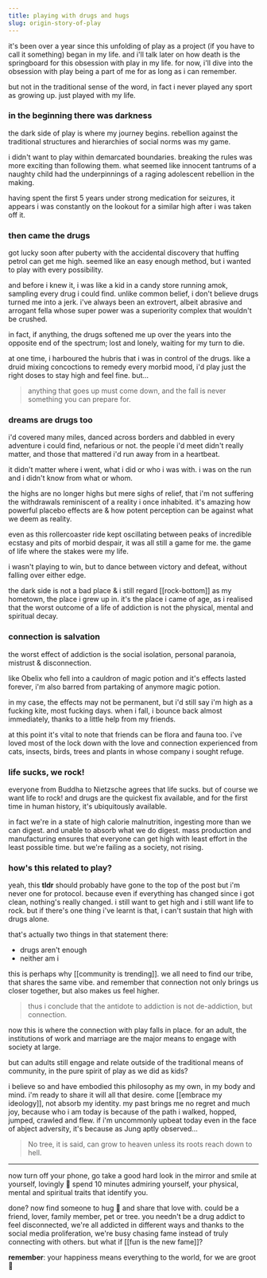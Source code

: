 ```yaml
---
title: playing with drugs and hugs
slug: origin-story-of-play
---
```

it's been over a year since this unfolding of play as a project (if you have to call it something) began in my life. and i'll talk later on how death is the springboard for this obsession with play in my life. for now, i'll dive into the obsession with play being a part of me for as long as i can remember.

but not in the traditional sense of the word, in fact i never played any sport as growing up. just played with my life.

### in the beginning there was darkness
the dark side of play is where my journey begins. rebellion against the traditional structures and hierarchies of social norms was my game. 

i didn't want to play within demarcated boundaries. breaking the rules was more exciting than following them. what seemed like innocent tantrums of a naughty child had the underpinnings of a raging adolescent rebellion in the making.

having spent the first 5 years under strong medication for seizures, it appears i was constantly on the lookout for a similar high after i was taken off it.

### then came the drugs
got lucky soon after puberty with  the accidental discovery that huffing petrol can get me high. seemed like an easy enough method, but i wanted to play with every possibility.

and before i knew it, i was like a kid in a candy store running amok, sampling every drug i could find. unlike common belief, i don't believe drugs turned me into a jerk. i've always been an extrovert, albeit abrasive and arrogant fella whose super power was a superiority complex that wouldn't be crushed. 

in fact, if anything, the drugs softened me up over the years into the opposite end of the spectrum; lost and lonely, waiting for my turn to die.

at one time, i harboured the hubris that i was in control of the drugs. like a druid mixing concoctions to remedy every morbid mood, i'd play just the right doses to stay high and feel fine. but...

> anything that goes up must come down, and the fall is never something you can prepare for.

### dreams are drugs too
i'd covered many miles, danced across borders and dabbled in every adventure i could find, nefarious or not. the people i'd meet didn't really matter, and those that mattered i'd run away from in a heartbeat.

it didn't matter where i went, what i did or who i was with. i was on the run and i didn't know from what or whom.

the highs are no longer highs but mere sighs of relief, that i'm not suffering the withdrawals reminiscent of a reality i once inhabited. it's amazing how powerful placebo effects are & how potent perception can be against what we deem as reality.

even as this rollercoaster ride kept oscillating between peaks of incredible ecstasy and pits of morbid despair, it was all still a game for me. the game of life where the stakes were my life. 

i wasn't playing to win, but to dance between victory and defeat, without falling over either edge.

the dark side is not a bad place & i still regard [[rock-bottom]] as my hometown, the place i grew up in. it's the place i came of age, as i realised that the worst outcome of a life of addiction is not the physical, mental and spiritual decay. 

### connection is salvation
the worst effect of addiction is the social isolation, personal paranoia, mistrust & disconnection.

like Obelix who fell into a cauldron of magic potion and it's effects lasted forever, i'm also barred from partaking of anymore magic potion.

in my case, the effects may not be permanent, but i'd still say i'm high as a fucking kite, most fucking days. when i fall, i bounce back almost immediately, thanks to a little help from my friends. 

at this point it's vital to note that friends can be flora and fauna too. i've loved most of the lock down with the love and connection experienced from cats, insects, birds, trees and plants in whose company i sought refuge. 

### life sucks, we rock!
everyone from Buddha to Nietzsche agrees that life sucks. but of course we want life to rock! and drugs are the quickest fix available, and for the first time in human history, it's ubiquitously available. 

in fact we're in a state of high calorie malnutrition, ingesting more than we can digest. and unable to absorb what we do digest. mass production and manufacturing ensures that everyone can get high with least effort in the least possible time. but we're failing as a society, not rising. 

### how's this related to play?
yeah, this **tldr** should probably have gone to the top of the post but i'm never one for protocol. because even if everything has changed since i got clean, nothing's really changed. i still want to get high and i still want life to rock. but if there's one thing i've learnt is that, i can't sustain that high with drugs alone. 

that's actually two things in that statement there:
- drugs aren't enough
- neither am i

this is perhaps why [[community is trending]]. we all need to find our tribe, that shares the same vibe. and remember that connection not only brings us closer together, but also makes us feel higher. 

> thus i conclude that the antidote to addiction is not de-addiction, but connection.

now this is where the connection with play falls in place. for an adult, the institutions of work and marriage are the major means to engage with society at large. 

but can adults still engage and relate outside of the traditional means of community, in the pure spirit of play as we did as kids?

i believe so and have embodied this philosophy as my own, in my body and mind. i'm ready to share it will all that desire. come [[embrace my ideology]], not absorb my identity. my past brings me no regret and much joy, because who i am today is because of the path i walked, hopped, jumped, crawled and flew. if i'm uncommonly upbeat today even in the face of abject adversity, it's because as Jung aptly observed...

> No tree, it is said, can grow to heaven unless its roots reach down to hell.

---
now turn off your phone, go take a good hard look in the mirror and smile at yourself, lovingly 🥰 spend 10 minutes admiring yourself, your physical, mental and spiritual traits that identify you.

done? now find someone to hug 🤗 and share that love with. could be a friend, lover, family member, pet or tree. you needn't be a drug addict to feel disconnected, we're all addicted in different ways and thanks to the social media proliferation, we're busy chasing fame instead of truly connecting with others. but what if [[fun is the new fame]]?

**remember**: your happiness means everything to the world, for we are groot 🌱